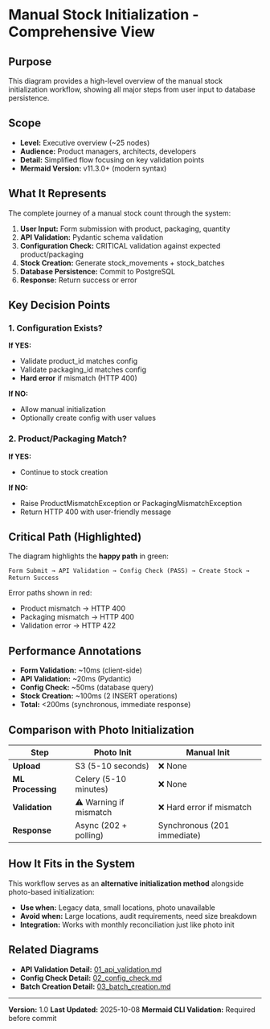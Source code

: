 # Manual Stock Initialization - Comprehensive View

## Purpose

This diagram provides a high-level overview of the manual stock initialization workflow, showing all major steps from user input to database persistence.

## Scope

- **Level:** Executive overview (~25 nodes)
- **Audience:** Product managers, architects, developers
- **Detail:** Simplified flow focusing on key validation points
- **Mermaid Version:** v11.3.0+ (modern syntax)

## What It Represents

The complete journey of a manual stock count through the system:

1. **User Input:** Form submission with product, packaging, quantity
2. **API Validation:** Pydantic schema validation
3. **Configuration Check:** CRITICAL validation against expected product/packaging
4. **Stock Creation:** Generate stock_movements + stock_batches
5. **Database Persistence:** Commit to PostgreSQL
6. **Response:** Return success or error

## Key Decision Points

### 1. Configuration Exists?

**If YES:**
- Validate product_id matches config
- Validate packaging_id matches config
- **Hard error** if mismatch (HTTP 400)

**If NO:**
- Allow manual initialization
- Optionally create config with user values

### 2. Product/Packaging Match?

**If YES:**
- Continue to stock creation

**If NO:**
- Raise ProductMismatchException or PackagingMismatchException
- Return HTTP 400 with user-friendly message

## Critical Path (Highlighted)

The diagram highlights the **happy path** in green:

```
Form Submit → API Validation → Config Check (PASS) → Create Stock → Return Success
```

Error paths shown in red:
- Product mismatch → HTTP 400
- Packaging mismatch → HTTP 400
- Validation error → HTTP 422

## Performance Annotations

- **Form Validation:** ~10ms (client-side)
- **API Validation:** ~20ms (Pydantic)
- **Config Check:** ~50ms (database query)
- **Stock Creation:** ~100ms (2 INSERT operations)
- **Total:** <200ms (synchronous, immediate response)

## Comparison with Photo Initialization

| Step | Photo Init | Manual Init |
|------|-----------|-------------|
| **Upload** | S3 (5-10 seconds) | ❌ None |
| **ML Processing** | Celery (5-10 minutes) | ❌ None |
| **Validation** | ⚠️ Warning if mismatch | ❌ Hard error if mismatch |
| **Response** | Async (202 + polling) | Synchronous (201 immediate) |

## How It Fits in the System

This workflow serves as an **alternative initialization method** alongside photo-based initialization:

- **Use when:** Legacy data, small locations, photo unavailable
- **Avoid when:** Large locations, audit requirements, need size breakdown
- **Integration:** Works with monthly reconciliation just like photo init

## Related Diagrams

- **API Validation Detail:** [01_api_validation.md](./01_api_validation.md)
- **Config Check Detail:** [02_config_check.md](./02_config_check.md)
- **Batch Creation Detail:** [03_batch_creation.md](./03_batch_creation.md)

---

**Version:** 1.0
**Last Updated:** 2025-10-08
**Mermaid CLI Validation:** Required before commit
